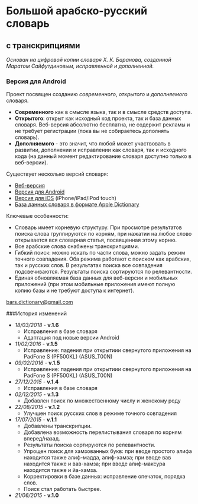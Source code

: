 # Большой арабско-русский словарь
## с транскрипциями
*Основан на цифровой копии словаря Х. К. Баранова, созданной Маратом Сайфутдиновым, исправленной и дополненной.*
### Версия для Android
Проект посвящен созданию *современного*, *открытого* и *дополняемого* словаря.

* **Современного** как в смысле языка, так и в смысле средств доступа.
* **Открытого**: открыт как исходный код проекта, так и база данных словаря. Веб-версия абсолютно бесплатна, не содержит рекламы и не требует регистрации (пока вы не собираетесь дополнять словарь).
* **Дополняемого** - это значит, что любой может участвовать в развитии, дополнении и исправлении как словаря, так и исходного кода (на данный момент редактирование словаря доступно только в веб-версии).

Существует несколько версий словаря:

* [Веб-версия](http://bars.org.ru)
* [Версия для Android](https://play.google.com/store/apps/details?id=ru.rabotyaga.baranov)
* [Версия для iOS](https://itunes.apple.com/ru/app/bol-soj-arabsko-russkij-slovar/id1021251680?mt=8) (iPhone/iPad/iPod touch)
* [База данных словаря в формате Apple Dictionary](http://bars.org.ru/apple_dictionary)

Ключевые особенности:

 * Словарь имеет корневую структуру. При просмотре результатов поиска слова группируются по корням, при нажатии на любое слово открывается вся словарная статья, посвященная этому корню.
 * Все арабские слова снабжены транскрипциями.
 * Гибкий поиск: можно искать по части слова, можно задать режим точного совпадения. Оба режима работают с поиском как арабских, так и русских слов. В результатах поиска все совпадения подсвечиваются. Результаты поиска сортируются по релевантности.
 * Единая обновляемая база данных для веб-версии и мобильных приложений (при этом мобильные приложения имеют полную копию базы и не требуют доступа к интернет).

[bars.dictionary@gmail.com](mailto:bars.dictionary@gmail.com)

###История изменений
* *18/03/2018* - **v.1.6**
  * Исправления в базе словаря
  * Адаптация под новые версии Android
* *11/02/2016* - **v.1.5**
  * Исправление: падения при открытиии свернутого приложения на PadFone S (PF500KL) (ASUS_T00N)
* *09/02/2016* - **v.1.5**
  * Исправление: падения при открытиии свернутого приложения на PadFone S (PF500KL) (ASUS_T00N)
* *27/12/2015* - **v.1.4**
  * Исправления в базе словаря
* *02/12/2015* - **v.1.3**
  * Добавлен поиск по множественному числу и женскому роду
* *22/08/2015* - **v.1.2**
  * Улучшен поиск русских слов в режиме точного совпадения
* *17/07/2015* - **v.1.1**
  * Добавлены транскрипции.
  * Добавлена возможность перелистывания словаря по корням вперед/назад.
  * Результаты поиска сортируются по релевантности.
  * Упрощен поиск для хамзованных букв: при вводе простого алифа находится также алиф-мадда, алиф-хамза; при вводе вав находится также и вав-хамза; при вводе алиф-максура находится также и йа-хамза.
  * Корректировки в базе данных: исправление опечаток, порядка слов.
  * Поиск стал работать быстрее.
* *21/06/2015* - **v.1.0**